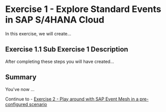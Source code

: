 # Exercise 1 - Explore Standard Events in SAP S/4HANA Cloud

In this exercise, we will create...

## Exercise 1.1 Sub Exercise 1 Description

After completing these steps you will have created...


## Summary

You've now ...

Continue to - [Exercise 2 - Play around with SAP Event Mesh in a pre-configured scenario](../ex2/README.md)

